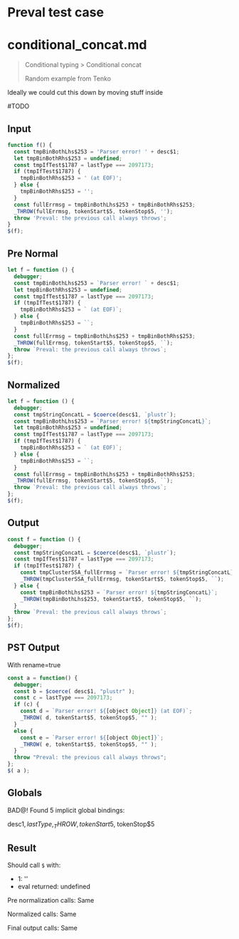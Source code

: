# Preval test case

# conditional_concat.md

> Conditional typing > Conditional concat
>
> Random example from Tenko

Ideally we could cut this down by moving stuff inside

#TODO

## Input

`````js filename=intro
function f() {
  const tmpBinBothLhs$253 = 'Parser error! ' + desc$1;
  let tmpBinBothRhs$253 = undefined;
  const tmpIfTest$1787 = lastType === 2097173;
  if (tmpIfTest$1787) {
    tmpBinBothRhs$253 = ' (at EOF)';
  } else {
    tmpBinBothRhs$253 = '';
  }
  const fullErrmsg = tmpBinBothLhs$253 + tmpBinBothRhs$253;
  _THROW(fullErrmsg, tokenStart$5, tokenStop$5, '');
  throw 'Preval: the previous call always throws';
}
$(f);
`````

## Pre Normal


`````js filename=intro
let f = function () {
  debugger;
  const tmpBinBothLhs$253 = `Parser error! ` + desc$1;
  let tmpBinBothRhs$253 = undefined;
  const tmpIfTest$1787 = lastType === 2097173;
  if (tmpIfTest$1787) {
    tmpBinBothRhs$253 = ` (at EOF)`;
  } else {
    tmpBinBothRhs$253 = ``;
  }
  const fullErrmsg = tmpBinBothLhs$253 + tmpBinBothRhs$253;
  _THROW(fullErrmsg, tokenStart$5, tokenStop$5, ``);
  throw `Preval: the previous call always throws`;
};
$(f);
`````

## Normalized


`````js filename=intro
let f = function () {
  debugger;
  const tmpStringConcatL = $coerce(desc$1, `plustr`);
  const tmpBinBothLhs$253 = `Parser error! ${tmpStringConcatL}`;
  let tmpBinBothRhs$253 = undefined;
  const tmpIfTest$1787 = lastType === 2097173;
  if (tmpIfTest$1787) {
    tmpBinBothRhs$253 = ` (at EOF)`;
  } else {
    tmpBinBothRhs$253 = ``;
  }
  const fullErrmsg = tmpBinBothLhs$253 + tmpBinBothRhs$253;
  _THROW(fullErrmsg, tokenStart$5, tokenStop$5, ``);
  throw `Preval: the previous call always throws`;
};
$(f);
`````

## Output


`````js filename=intro
const f = function () {
  debugger;
  const tmpStringConcatL = $coerce(desc$1, `plustr`);
  const tmpIfTest$1787 = lastType === 2097173;
  if (tmpIfTest$1787) {
    const tmpClusterSSA_fullErrmsg = `Parser error! ${tmpStringConcatL} (at EOF)`;
    _THROW(tmpClusterSSA_fullErrmsg, tokenStart$5, tokenStop$5, ``);
  } else {
    const tmpBinBothLhs$253 = `Parser error! ${tmpStringConcatL}`;
    _THROW(tmpBinBothLhs$253, tokenStart$5, tokenStop$5, ``);
  }
  throw `Preval: the previous call always throws`;
};
$(f);
`````

## PST Output

With rename=true

`````js filename=intro
const a = function() {
  debugger;
  const b = $coerce( desc$1, "plustr" );
  const c = lastType === 2097173;
  if (c) {
    const d = `Parser error! ${[object Object]} (at EOF)`;
    _THROW( d, tokenStart$5, tokenStop$5, "" );
  }
  else {
    const e = `Parser error! ${[object Object]}`;
    _THROW( e, tokenStart$5, tokenStop$5, "" );
  }
  throw "Preval: the previous call always throws";
};
$( a );
`````

## Globals

BAD@! Found 5 implicit global bindings:

desc$1, lastType, _THROW, tokenStart$5, tokenStop$5

## Result

Should call `$` with:
 - 1: '<function>'
 - eval returned: undefined

Pre normalization calls: Same

Normalized calls: Same

Final output calls: Same

